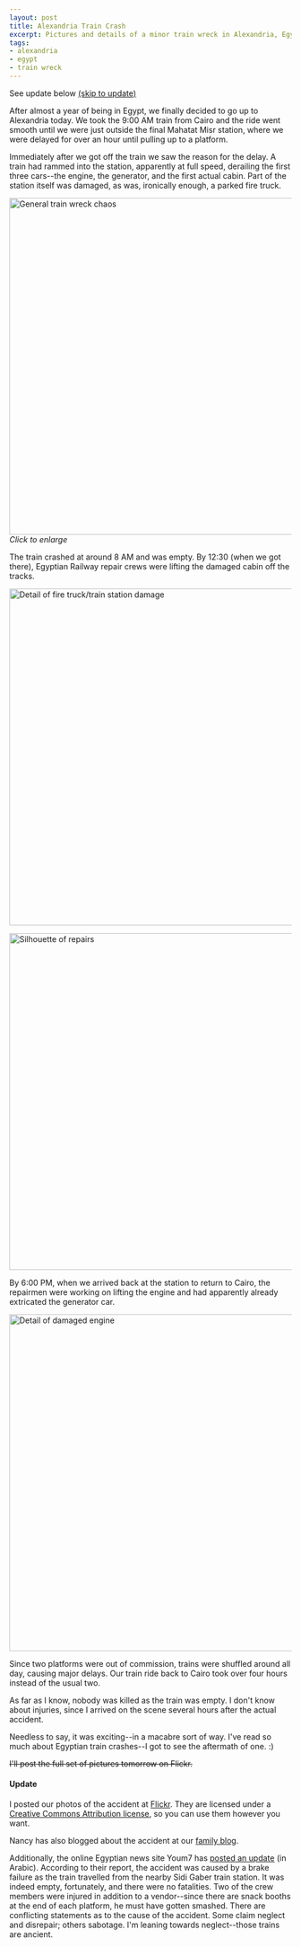 ```yaml
---
layout: post
title: Alexandria Train Crash
excerpt: Pictures and details of a minor train wreck in Alexandria, Egypt on July 30, 2009.
tags:
- alexandria
- egypt
- train wreck
---
```


<p class="confirmation question">See update below <a href="#update">(skip to update)</a></p>

After almost a year of being in Egypt, we finally decided to go up to Alexandria today. We took the 9:00 AM train from Cairo and the ride went smooth until we were just outside the final Mahatat Misr station, where we were delayed for over an hour until pulling up to a platform.<!--more-->

Immediately after we got off the train we saw the reason for the delay. A train had rammed into the station, apparently at full speed, derailing the first three cars--the engine, the generator, and the first actual cabin. Part of the station itself was damaged, as was, ironically enough, a parked fire truck.

<a href="http://www.andrewheiss.com/wp/wp-content/uploads/2009/07/general_train_wreck_chaos.jpg"><img src="http://www.andrewheiss.com/wp/wp-content/uploads/2009/07/general_train_wreck_chaos.jpg" alt="General train wreck chaos" width="600px" /></a>  
*Click to enlarge*

The train crashed at around 8 AM and was empty. By 12:30 (when we got there), Egyptian Railway repair crews were lifting the damaged cabin off the tracks.

<a href="http://www.andrewheiss.com/wp/wp-content/uploads/2009/07/detail_of_fire_truck_train_station_damage.jpg"><img src="http://www.andrewheiss.com/wp/wp-content/uploads/2009/07/detail_of_fire_truck_train_station_damage.jpg" alt="Detail of fire truck/train station damage" width="600px" /></a>

<a href="http://www.andrewheiss.com/wp/wp-content/uploads/2009/07/silhouette_of_repairs.jpg"><img src="http://www.andrewheiss.com/wp/wp-content/uploads/2009/07/silhouette_of_repairs.jpg" alt="Silhouette of repairs" width="600px" /></a>

By 6:00 PM, when we arrived back at the station to return to Cairo, the repairmen were working on lifting the engine and had apparently already extricated the generator car.

<a href="http://www.andrewheiss.com/wp/wp-content/uploads/2009/07/detail_of_damaged_engine.jpg"><img src="http://www.andrewheiss.com/wp/wp-content/uploads/2009/07/detail_of_damaged_engine.jpg" alt="Detail of damaged engine" width="600px" /></a>

Since two platforms were out of commission, trains were shuffled around all day, causing major delays. Our train ride back to Cairo took over four hours instead of the usual two. 

As far as I know, nobody was killed as the train was empty. I don't know about injuries, since I arrived on the scene several hours after the actual accident.

Needless to say, it was exciting--in a macabre sort of way. I've read so much about Egyptian train crashes--I got to see the aftermath of one. :)

<del datetime="2009-08-01T06:21:25+00:00">I'll post the full set of pictures tomorrow on Flickr.</del>

<h4 id="update">Update</h4>

I posted our photos of the accident at [Flickr](http://www.flickr.com/photos/andrewheiss/sets/72157621785548829/). They are licensed under a [Creative Commons Attribution license](http://creativecommons.org/licenses/by/3.0/), so you can use them however you want. 

Nancy has also blogged about the accident at our [family blog](http://www.heissatopia.com/2009/07/alexandria-train-wreck-30-july-2009.html). 

Additionally, the online Egyptian news site Youm7 has [posted an update](http://www.youm7.com/News.asp?NewsID=123211) (in Arabic). According to their report, the accident was caused by a brake failure as the train travelled from the nearby Sidi Gaber train station. It was indeed empty, fortunately, and there were no fatalities. Two of the crew members were injured in addition to a vendor--since there are snack booths at the end of each platform, he must have gotten smashed. There are conflicting statements as to the cause of the accident. Some claim neglect and disrepair; others sabotage. I'm leaning towards neglect--those trains are ancient.